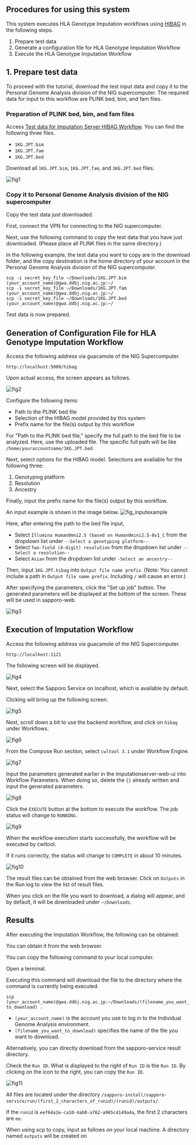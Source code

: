 ## Procedures for using this system

This system executes HLA Genotype Imputation workflows using [HIBAG](https://bioconductor.org/packages/release/bioc/html/HIBAG.html) in the following steps.

1. Prepare test data
2. Generate a configuration file for HLA Genotype Imputation Workflow
3. Execute the HLA Genotype Imputation Workflow

## 1. Prepare test data

To proceed with the tutorial, download the test input data and copy it to the Personal Genome Analysis division of the NIG supercomputer.
The required data for input to this workflow are PLINK bed, bim, and fam files.

### Preparation of PLINK bed, bim, and fam files

Access [Test data for Imputation Server HIBAG Workflow](https://zenodo.org/records/10579034).
You can find the following three files.

- `1KG.JPT.bim`
- `1KG.JPT.fam`
- `1KG.JPT.bed`

Download all `1KG.JPT.bim`, `1KG.JPT.fam`, and `1KG.JPT.bed` files.

![fig1](./imputation_server_hibag_fig1.png)

### Copy it to Personal Genome Analysis division of the NIG supercomputer

Copy the test data just downloaded.

First, connect the VPN for connecting to the NIG supercomputer.

Next, use the following command to copy the test data that you have just downloaded.
(Please place all PLINK files in the same directory.)

In the following example, the test data you want to copy are in the download folder, and the copy destination is the home directory of your account in the Personal Genome Analysis division of the NIG supercomputer.

```
scp -i secret_key_file ~/Downloads/1KG.JPT.bim (your_account_name)@gwa.ddbj.nig.ac.jp:~/
scp -i secret_key_file ~/Downloads/1KG.JPT.fam (your_account_name)@gwa.ddbj.nig.ac.jp:~/
scp -i secret_key_file ~/Downloads/1KG.JPT.bed (your_account_name)@gwa.ddbj.nig.ac.jp:~/
```

Test data is now prepared.

## Generation of Configuration File for HLA Genotype Imputation Workflow

Access the following address via guacamole of the NIG Supercomputer.

```
http://localhost:5000/hibag
```

Upon actual access, the screen appears as follows.

![fig2](./imputation_server_hibag_fig2.png)

Configure the following items:

- Path to the PLINK bed file
- Selection of the HIBAG model provided by this system
- Prefix name for the file(s) output by this workflow

For "Path to the PLINK bed file," specify the full path to the bed file to be analyzed. Here, use the uploaded file.
The specific full path will be like `/home/youraccountname/1KG.JPT.bed`.

Next, select options for the HIBAG model.
Selections are available for the following three:

1. Genotyping platform
2. Resolution
3. Ancestry

Finally, input the prefix name for the file(s) output by this workflow.

An input example is shown in the image below.
![fig_inputexample](./imputation_server_hibag_fig_inputexample.png)

Here, after entering the path to the bed file input,

- Select `Illumina HumanOmni2.5 (based on HumanOmini2.5-8v1_C` from the dropdown list under `--Select a genotyping platform--`
- Select `Two-field (4-digit) resolution` from the dropdown list under `--Select a resolution--`
- Select `Asian` from the dropdown list under `-Select an ancestry--`

Then, input `1KG.JPT.hibag` into `Output file name prefix`.
(Note: You cannot include a path in `Output file name prefix`. Including `/` will cause an error.)

After specifying the parameters, click the "Set up job" button.
The generated parameters will be displayed at the bottom of the screen. These will be used in sapporo-web.

![fig3](./imputation_server_hibag_fig3.png)

## Execution of Imputation Workflow

Access the following address via guacamole of the NIG Supercomputer.

```
http://localhost:1121
```

The following screen will be displayed.

![fig4](./imputation_server_hibag_fig4.png)

Next, select the Sapporo Service on localhost, which is available by default.

Clicking will bring up the following screen.

![fig5](./imputation_server_hibag_fig5.png)

Next, scroll down a bit to use the backend workflow, and click on `hibag` under Workflows.

![fig6](./imputation_server_hibag_fig6.png)

From the Compose Run section, select `cwltool 3.1` under Workflow Engine.

![fig7](./imputation_server_hibag_fig7.png)

Input the parameters generated earlier in the imputationserver-web-ui into Workflow Parameters. When doing so, delete the `{}` already written and input the generated parameters.

![fig8](./imputation_server_hibag_fig8.png)

Click the `EXECUTE` button at the bottom to execute the workflow. The job status will change to `RUNNING`.

![fig9](./imputation_server_hibag_fig9.png)

When the workflow execution starts successfully, the workflow will be executed by cwltool.

If it runs correctly, the status will change to `COMPLETE` in about 10 minutes.

![fig10](./imputation_server_hibag_fig10.png)

The result files can be obtained from the web browser. Click on `Outputs` in the Run log to view the list of result files.

When you click on the file you want to download, a dialog will appear, and by default, it will be downloaded under `~/Downloads`.

## Results

After executing the Imputation Workflow, the following can be obtained:

You can obtain it from the web browser.

You can copy the following command to your local computer.

Open a terminal.

Executing this command will download the file to the directory where the command is currently being executed.

`scp (your_account_name)@gwa.ddbj.nig.ac.jp:~/Downloads/(filename_you_want_to_download) .`

- `(your_account_name)` is the account you use to log in to the Individual Genome Analysis environment.
- `(filename_you_want_to_download)` specifies the name of the file you want to download.

Alternatively, you can directly download from the sapporo-service result directory.

Check the `Run ID`. What is displayed to the right of `Run ID` is the `Run ID`. By clicking on the icon to the right, you can copy the `Run ID`.

![fig11](./imputation_server_hibag_fig11.png)

All files are located under the directory `/sapporo-install/sapporo-service/run/(first_2_characters_of_runid)/(runid)/outputs/`.

If the `runid` is `eef64a2e-ca10-4ab0-a762-a965c4149a4a`, the first 2 characters are `ee`.

When using scp to copy, input as follows on your local machine. A directory named `outputs` will be created on
